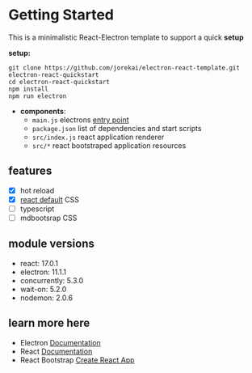 # Getting Started

This is a minimalistic React-Electron template to support a quick **setup**

**setup:**

    git clone https://github.com/jorekai/electron-react-template.git electron-react-quickstart
    cd electron-react-quickstart
    npm install
    npm run electron

- **components**:
  - `main.js` electrons [entry point](https://www.electronjs.org/docs/tutorial/quick-start#main-and-renderer-processes)
  - `package.json` list of dependencies and start scripts
  - `src/index.js` react application renderer
  - `src/*` react bootstraped application resources

## features

- [x] hot reload
- [x] [react default](https://reactjs.org/docs/dom-elements.html#style) CSS
- [ ] typescript
- [ ] mdbootsrap CSS

## module versions

- react: 17.0.1
- electron: 11.1.1
- concurrently: 5.3.0
- wait-on: 5.2.0
- nodemon: 2.0.6

## learn more here

- Electron [Documentation](https://www.electronjs.org/docs)
- React [Documentation](https://reactjs.org/docs/getting-started.html)
- React Bootstrap [Create React App](https://github.com/facebook/create-react-app)
